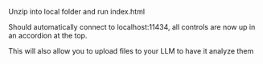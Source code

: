 Unzip into local folder and run index.html

Should automatically connect to localhost:11434, all controls are now up in an accordion at the top.

This will also allow you to upload files to your LLM to have it analyze them
